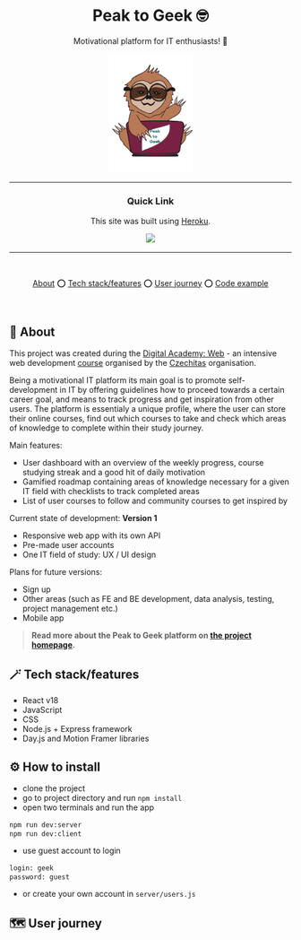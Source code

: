 <div align='center'>

# Peak to Geek :nerd_face:

Motivational platform for IT enthusiasts! :sloth:

<img src='./client/img/logo_own--colored.svg' alt="Peak to Geek logo" width="150">

---

### Quick Link

This site was built using [Heroku](https://www.heroku.com/).

  <a href="https://peak-to-geek.herokuapp.com/">
  <!-- Link dodáme, až budeme mít nasazenou poslední verzi na Heroku + odkaz i do About na GitHubu -->
    <img src='https://img.shields.io/badge/HOMEPAGE-gray?style=for-the-badge'>
  </a>
</div>

---

<br />

<div align="center">

[About](https://github.com/EvaMach/peak-to-geek#memo-about) :o:
[Tech stack/features](https://github.com/EvaMach/peak-to-geek#magic_wand-tech-stackfeatures) :o:
[User journey](https://github.com/EvaMach/peak-to-geek#world_map-user-journey) :o:
[Code example](https://github.com/EvaMach/peak-to-geek#jigsaw-code-example)

</div>

<br />

## :memo: About

This project was created during the [Digital Academy: Web](https://www.czechitas.cz/kurzy/digitalni-akademie-web) - an intensive web development [course](https://docs.google.com/spreadsheets/d/1uuo2skY2L4KZoBT-YzaN5iY02RUsiza5mgDshyJbGRI/edit#gid=1798591226) organised by the [Czechitas](https://www.czechitas.cz/) organisation.

Being a motivational IT platform its main goal is to promote self-development in IT by offering guidelines how to proceed towards a certain career goal, and means to track progress and get inspiration from other users. The platform is essentialy a unique profile, where the user can store their online courses, find out which courses to take and check which areas of knowledge to complete within their study journey.

Main features:

- User dashboard with an overview of the weekly progress, course studying streak and a good hit of daily motivation
- Gamified roadmap containing areas of knowledge necessary for a given IT field with checklists to track completed areas 
- List of user courses to follow and community courses to get inspired by

Current state of development: **Version 1**
- Responsive web app with its own API
- Pre-made user accounts
- One IT field of study: UX / UI design 

Plans for future versions: 
- Sign up
- Other areas (such as FE and BE development, data analysis, testing, project management etc.)
- Mobile app 

> **Read more about the Peak to Geek platform on [the project homepage](TBD).**

<!-- Link dodáme, až budeme mít nasazenou poslední verzi na Heroku + odkaz i do About na GitHubu -->

## :magic_wand: Tech stack/features

- React v18
- JavaScript
- CSS
- Node.js + Express framework 
- Day.js and Motion Framer libraries

## :gear: How to install 
- clone the project
- go to project directory and run ```npm install```
- open two terminals and run the app 
```
npm run dev:server
npm run dev:client
```
- use guest account to login
```
login: geek
password: guest
```
- or create your own account in ```server/users.js ```

## :world_map: User journey

<!-- PŘIDAT GIF HÍR -->

<!-- Natočila bych user journey jako na MYM, akorát samozřejmě v aktuální verzi přímo na stránce - od přihlášení, přes klik na strom a checklisty až po přidání nového kurzu a vytvoření dashboardu/přidání kurzů na dashboard, na konec odhlášení -->


